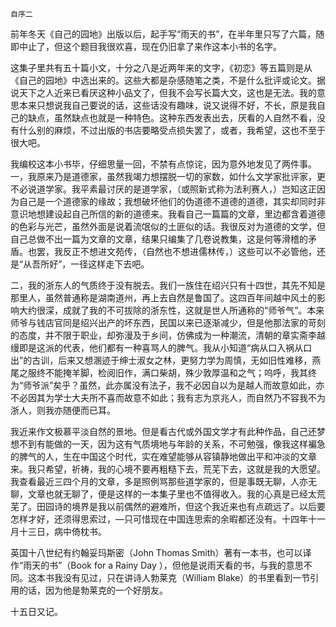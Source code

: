     自序二 

   前年冬天《自己的园地》出版以后，起手写“雨天的书”，在半年里只写了六篇，随即中止了，但这个题目我很欢喜，现在仍旧拿了来作这本小书的名字。

   这集子里共有五十篇小文，十分之八是近两年来的文字，《初恋》等五篇则是从《自己的园地》中选出来的。这些大都是杂感随笔之类，不是什么批评或论文。据说天下之人近来已看厌这种小品文了，但我不会写长篇大文，这也是无法。我的意思本来只想说我自己要说的话，这些话没有趣味，说又说得不好，不长，原是我自己的缺点，虽然缺点也就是一种特色。这种东西发表出去，厌看的人自然不看，没有什么别的麻烦，不过出版的书店要略受点损失罢了，或者，我希望，这也不至于很大吧。

   我编校这本小书毕，仔细思量一回，不禁有点惊诧，因为意外地发见了两件事。一，我原来乃是道德家，虽然我竭力想摆脱一切的家数，如什么文学家批评家，更不必说道学家。我平素最讨厌的是道学家，（或照新式称为法利赛人，）岂知这正因为自己是一个道德家的缘故；我想破坏他们的伪道德不道德的道德，其实却同时非意识地想建设起自己所信的新的道德来。我看自己一篇篇的文章，里边都含着道德的色彩与光芒，虽然外面是说着流氓似的土匪似的话。我很反对为道德的文学，但自己总做不出一篇为文章的文章，结果只编集了几卷说教集，这是何等滑稽的矛盾。也罢，我反正不想进文苑传，（自然也不想进儒林传，）这些可以不必管他，还是“从吾所好”，一径这样走下去吧。

   二，我的浙东人的气质终于没有脱去。我们一族住在绍兴只有十四世，其先不知是那里人，虽然普通称是湖南道州，再上去自然是鲁国了。这四百年间越中风土的影响大约很深，成就了我的不可拔除的浙东性，这就是世人所通称的“师爷气”。本来师爷与钱店官同是绍兴出产的坏东西，民国以来已逐渐减少，但是他那法家的苛刻的态度，并不限于职业，却弥漫及于乡间，仿佛成为一种潮流，清朝的章实斋李越缦即是这派的代表，他们都有一种喜骂人的脾气。我从小知道“病从口入祸从口出”的古训，后来又想溷迹于绅士淑女之林，更努力学为周慎，无如旧性难移，燕尾之服终不能掩羊脚，检阅旧作，满口柴胡，殊少敦厚温和之气；呜呼，我其终为“师爷派”矣乎？虽然，此亦属没有法子，我不必因自以为是越人而故意如此，亦不必因其为学士大夫所不喜而故意不如此；我有志为京兆人，而自然乃不容我不为浙人，则我亦随便而已耳。

   我近来作文极慕平淡自然的景地。但是看古代或外国文学才有此种作品，自己还梦想不到有能做的一天，因为这有气质境地与年龄的关系，不可勉强，像我这样褊急的脾气的人，生在中国这个时代，实在难望能够从容镇静地做出平和冲淡的文章来。我只希望，祈祷，我的心境不要再粗糙下去，荒芜下去，这就是我的大愿望。我查看最近三四个月的文章，多是照例骂那些道学家的，但是事既无聊，人亦无聊，文章也就无聊了，便是这样的一本集子里也不值得收入。我的心真是已经太荒芜了。田园诗的境界是我以前偶然的避难所，但这个我近来也有点疏远了。以后要怎样才好，还须得思索过，—只可惜现在中国连思索的余暇都还没有。十四年十一月十三日，病中倚枕书。

   英国十八世纪有约翰妥玛斯密（John Thomas Smith）著有一本书，也可以译作“雨天的书”（Book for a Rainy Day ），但他是说雨天看的书，与我的意思不同。这本书我没有见过，只在讲诗人勃莱克（William Blake）的书里看到一节引用的话，因为他是勃莱克的一个好朋友。

   十五日又记。

